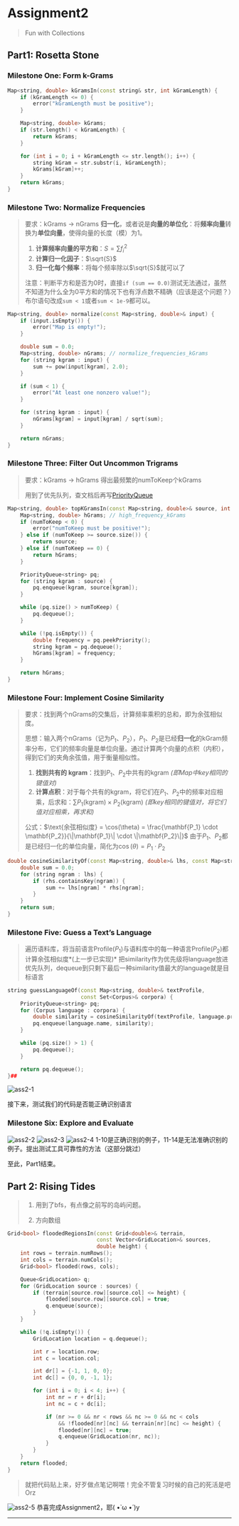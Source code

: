 # Assignment2
> Fun with Collections
## Part1: Rosetta Stone
### Milestone One: Form k-Grams
```cpp
Map<string, double> kGramsIn(const string& str, int kGramLength) {
    if (kGramLength <= 0) {
        error("kGramLength must be positive");
    }

    Map<string, double> kGrams;
    if (str.length() < kGramLength) {
        return kGrams;
    }

    for (int i = 0; i + kGramLength <= str.length(); i++) {
        string kGram = str.substr(i, kGramLength);
        kGrams[kGram]++;
    }
    return kGrams;
}
```

### Milestone Two: Normalize Frequencies
> 要求：kGrams -> nGrams **归一化**，或者说是**向量的单位化**：将**频率向量**转换为**单位向量**，使得向量的长度（模）为1。
> 
> 1. **计算频率向量的平方和**：$S = \sum_{} f_i^2​$
> 2. **计算归一化因子**：$\sqrt{S}$
> 3. **归一化每个频率**：将每个频率除以$\sqrt{S}$就可以了
> 
> 注意：判断平方和是否为0时，直接`if (sum == 0.0)`测试无法通过，虽然不知道为什么全为0平方和的情况下也有浮点数不精确（应该是这个问题？）布尔语句改成`sum < 1`或者`sum < 1e-9`都可以。

```cpp
Map<string, double> normalize(const Map<string, double>& input) {
    if (input.isEmpty()) {
        error("Map is empty!");
    }

    double sum = 0.0;
    Map<string, double> nGrams; // normalize_frequencies_kGrams
    for (string kgram : input) {
        sum += pow(input[kgram], 2.0);
    }

    if (sum < 1) {
        error("At least one nonzero value!");
    }

    for (string kgram : input) {
        nGrams[kgram] = input[kgram] / sqrt(sum);
    }

    return nGrams;
}
```

### Milestone Three: Filter Out Uncommon Trigrams
> 要求：kGrams -> hGrams 得出最频繁的numToKeep个kGrams
> 
> 用到了优先队列，查文档后再写[PriorityQueue](http://www.martinstepp.com/cppdoc/PriorityQueue-class.html)
```cpp
Map<string, double> topKGramsIn(const Map<string, double>& source, int numToKeep) {
    Map<string, double> hGrams; // high_frequency_kGrams
    if (numToKeep < 0) {
        error("numToKeep must be positive!");
    } else if (numToKeep >= source.size()) {
        return source;
    } else if (numToKeep == 0) {
        return hGrams;
    }

    PriorityQueue<string> pq;
    for (string kgram : source) {
        pq.enqueue(kgram, source[kgram]);
    }

    while (pq.size() > numToKeep) {
        pq.dequeue();
    }

    while (!pq.isEmpty()) {
        double frequency = pq.peekPriority();
        string kgram = pq.dequeue();
        hGrams[kgram] = frequency;
    }

    return hGrams;
}
```

### Milestone Four: Implement Cosine Similarity
> 要求：找到两个nGrams的交集后，计算频率乘积的总和，即为余弦相似度。
> 
> 思想：输入两个nGrams（记为$P_1$、$P_2$），$P_1$、$P_2$是已经**归一化**的kGram频率分布，它们的频率向量是单位向量。通过计算两个向量的点积（内积），得到它们的夹角余弦值，用于衡量相似性。
> 
> 1. **找到共有的 kgram**：找到$P_1$、$P_2$中共有的kgram *(即Map中key相同的键值对)*
> 2. **计算点积**：对于每个共有的kgram，将它们在$P_1$、$P_2$中的频率对应相乘，后求和：$\sum_{} P_1(\text{kgram}) \times P_2(\text{kgram})$ *(即key相同的键值对，将它们值对应相乘，再求和)*
> 
> 公式：$\text{余弦相似度} = \cos(\theta) = \frac{\mathbf{P_1} \cdot \mathbf{P_2}}{\|\mathbf{P_1}\| \cdot \|\mathbf{P_2}\|}$
> 由于$P_1$、$P_2$都是已经归一化的单位向量，简化为$\cos(\theta) = P_1 \cdot P_2$
```cpp
double cosineSimilarityOf(const Map<string, double>& lhs, const Map<string, double>& rhs) {
    double sum = 0.0;
    for (string ngram : lhs) {
        if (rhs.containsKey(ngram)) {
            sum += lhs[ngram] * rhs[ngram];
        }
    }
    return sum;
}
```

### Milestone Five: Guess a Text’s Language
> 遍历语料库，将当前语言Profile($P_1$)与语料库中的每一种语言Profile($P_2$)都计算余弦相似度*(上一步已实现)*
> 把similarity作为优先级将language放进优先队列，dequeue到只剩下最后一种similarity值最大的language就是目标语言
```cpp
string guessLanguageOf(const Map<string, double>& textProfile,
                       const Set<Corpus>& corpora) {
    PriorityQueue<string> pq;
    for (Corpus language : corpora) {
        double similarity = cosineSimilarityOf(textProfile, language.profile);
        pq.enqueue(language.name, similarity);
    }

    while (pq.size() > 1) {
        pq.dequeue();
    }

    return pq.dequeue();
}##
```

![ass2-1](images/ass2-1.png)

接下来，测试我们的代码是否能正确识别语言

### Milestone Six: Explore and Evaluate
![ass2-2](images/ass2-2.png)
![ass2-3](images/ass2-3.png)
![ass2-4](images/ass2-4.png)
1-10是正确识别的例子，11-14是无法准确识别的例子。提出测试工具可靠性的方法（这部分跳过）

至此，Part1结束。

## Part 2: Rising Tides
> 1. 用到了bfs，有点像之前写的岛屿问题。
> 
> 2. 方向数组
```cpp
Grid<bool> floodedRegionsIn(const Grid<double>& terrain,
                            const Vector<GridLocation>& sources,
                            double height) {
    int rows = terrain.numRows();
    int cols = terrain.numCols();
    Grid<bool> flooded(rows, cols);

    Queue<GridLocation> q;
    for (GridLocation source : sources) {
        if (terrain[source.row][source.col] <= height) {
            flooded[source.row][source.col] = true;
            q.enqueue(source);
        }
    }

    while (!q.isEmpty()) {
        GridLocation location = q.dequeue();

        int r = location.row;
        int c = location.col;

        int dr[] = {-1, 1, 0, 0};
        int dc[] = {0, 0, -1, 1};

        for (int i = 0; i < 4; i++) {
            int nr = r + dr[i];
            int nc = c + dc[i];

            if (nr >= 0 && nr < rows && nc >= 0 && nc < cols
                && !flooded[nr][nc] && terrain[nr][nc] <= height) {
                flooded[nr][nc] = true;
                q.enqueue(GridLocation(nr, nc));
            }
        }
    }
    return flooded;
}
```

> 就把代码贴上来，好歹做点笔记啊喂！完全不管复习时候的自己的死活是吧Orz

![ass2-5](images/ass2-5.png)
恭喜完成Assignment2，耶( •̀ ω •́ )y

---

